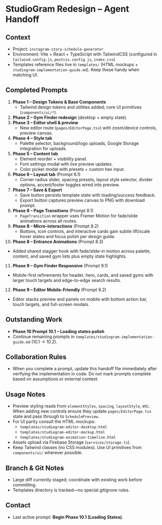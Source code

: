 # StudioGram Redesign – Agent Handoff

## Context
- Project: `instagram-story-schedule-generator`
- Environment: Vite + React + TypeScript with TailwindCSS (configured in `tailwind.config.js`, `postcss.config.js`, `index.css`).
- Templates reference files live in `templates/` (HTML mockups + `studiogram-implementation-guide.md`). Keep these handy when matching UI.

## Completed Prompts
1. **Phase 1 – Design Tokens & Base Components**
   - Tailwind design tokens and utilities added; core UI primitives (`components/ui/*`).
2. **Phase 2 – Gym Finder redesign** (desktop + empty state).
3. **Phase 3 – Editor shell & preview**
   - New editor route (`pages/EditorPage.tsx`) with zoom/device controls, preview canvas.
4. **Phase 4 – Style tab**
   - Palette selector, background/logo uploads, Google Storage integration for uploads.
5. **Phase 5 – Content tab**
   - Element reorder + visibility panel.
   - Font settings modal with live preview updates.
   - Color picker modal with presets + custom hex input.
6. **Phase 6 – Layout tab** (Prompt 6.1)
   - Corner radius slider, spacing presets, layout style selector, divider options, accent/footer toggles wired into preview.
7. **Phase 7 – Save & Export**
   - Save button persists template state with loading/success feedback.
   - Export button captures preview canvas to PNG with download prompt.
8. **Phase 8 – Page Transitions** (Prompt 8.1)
   - `PageTransition` wrapper uses Framer Motion for fade/slide animations across all routes.
9. **Phase 8 – Micro-interactions** (Prompt 8.2)
   - Buttons, icon controls, and interactive cards gain subtle lift/scale hover states and focus polish per design guide.
10. **Phase 8 – Entrance Animations** (Prompt 8.3)
   - Added shared stagger hook with fade/slide-in motion across palette, content, and saved gym lists plus empty state highlights.
11. **Phase 9 – Gym Finder Responsive** (Prompt 9.1)
   - Mobile-first refinements for header, hero, cards, and saved gyms with larger touch targets and edge-to-edge search results.
12. **Phase 9 – Editor Mobile-Friendly** (Prompt 9.2)
   - Editor stacks preview and panels on mobile with bottom action bar, touch targets, and full-screen modals.

## Outstanding Work
- **Phase 10 Prompt 10.1 – Loading states polish**
- Continue remaining prompts in `templates/studiogram-implementation-guide.md` (10.1 → 10.2).

## Collaboration Rules
- When you complete a prompt, update this handoff file immediately after verifying the implementation in code. Do not mark prompts complete based on assumptions or external context.

## Usage Notes
- Preview styling reads from `elementStyles`, `spacing`, `layoutStyle`, etc. When adding new controls ensure they update `pages/EditorPage.tsx` state and pass through to `SchedulePreview`.
- For UI parity consult the HTML mockups:
  - `templates/studiogram-editor-desktop.html`
  - `templates/studiogram-editor-mockup.html`
  - `templates/studiogram-animation-timeline.html`
- Assets upload via Firebase Storage (`services/storage.ts`).
- Keep Tailwind classes (no CSS modules). Use UI primitives from `components/ui/` wherever possible.

## Branch & Git Notes
- Large diff currently staged; coordinate with existing work before committing.
- Templates directory is tracked—no special gitignore rules.

## Contact
- Last active prompt: **Begin Phase 10.1 (Loading States)**.
